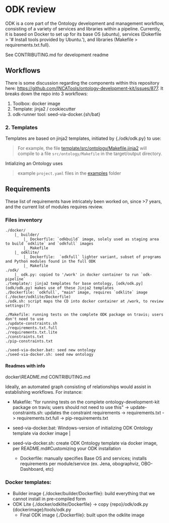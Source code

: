 # ODK review

ODK is a core part of the Ontology development and management workflow, consisting of a variety of services and libraries within a pipeline. Currently, it is based on Docker to set up for its base OS (ubuntu), services (Dokerfile > '# Install tools provided by Ubuntu.'), and libraries (Makefile > requirements.txt.full).

See CONTRIBUTING.md for development readme

## Workflows

There is some discussion regarding the components within this repository here: https://github.com/INCATools/ontology-development-kit/issues/877. It breaks down the repo into 3 workflows:

1. Toolbox: docker image
2. Template: jinja2 / cookiecutter
3. odk-runner tool: seed-via-docker.{sh/bat}

### 2. Templates

Templates are based on jinja2 templates, initiated by {./odk/odk.py} to use:

> For example, the file
> [template/src/ontology/Makefile.jinja2](template/src/ontology/Makefile.jinja2)
> will compile to a file `src/ontology/Makefile` in the target/output
> directory.

Intializing an Ontology uses

> example `project.yaml` files in the
> [examples](examples) folder

## Requirements

These list of requirements have intricately been worked on, since >7 years, and the current list of modules requires review.

### Files inventory

    ./docker/
        |_ builder/
            |_ Dockerfile: `odkbuild` image, solely used as staging area to build `odklite` and `odkfull` images
            |_ Makefile
        |_ odklite/
            |_ Dockerfile:  `odkfull` lighter variant, subset of programs and Python modules found in the full ODK
            |_ Makefile
    ./odk/
        |_ odk.py: copied to '/work' in docker container to run `odk-pipeline`
    ./template/: jinja2 templates for base ontology, [odk/odk.py](odk/odk.py) makes use of these Jinja2 templates
    ./Dockerfile: `odkfull`, "main" image, requires `odklite` image (./docker/odklite/Dockerfile)
    ./odk.sh: script maps the CD into docker container at /work, to review settings(?)

    ./Makefile: running tests on the complete ODK package on travis; users don't need to use
    ./update-constraints.sh
    ./requirements.txt.full
    ./requirements.txt.lite
    ./constraints.txt
    ./pip-constraints.txt
    
    ./seed-via-docker.bat: seed new ontology
    ./seed-via-docker.sh: seed new ontology

#### Readmes with info
docker\README.md
CONTRIBUTING.md

Ideally, an automated graph consisting of relationships would assist in establishing workflows.
For instance:

- Makefile: "for running tests on the complete ontology-development-kit package on travis; users should not need to use this"
    -> update-constraints.sh: updates the constraint requirements
        -> requirements.txt
            -> requirements.txt.full
        -> pip-requirements.txt

 - seed-via-docker.bat: Windows-version of initializing ODK Ontology template via docker image
|
 - seed-via-docker.sh: create ODK Ontology template via docker image, per README.md#Customizing your ODK installation
    - Dockerfile: manually specifies Base OS and services; installs requirements per module/service (ex. Jena, obographviz, OBO-Dashboard, etc)


### Docker templates:
- Builder image {./docker/builder/Dockerfile}: build everything that we cannot install in pre-compiled form
- ODK Lite {./docker/odklite/Dockerfile}
    -> copy {repo}/odk/odk.py {dockerimage}/tools/odk.py
    - Final ODK image {./Dockerfile}: built upon the odklite image
